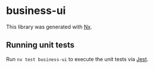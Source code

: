 # business-ui

This library was generated with [Nx](https://nx.dev).

## Running unit tests

Run `nx test business-ui` to execute the unit tests via [Jest](https://jestjs.io).
